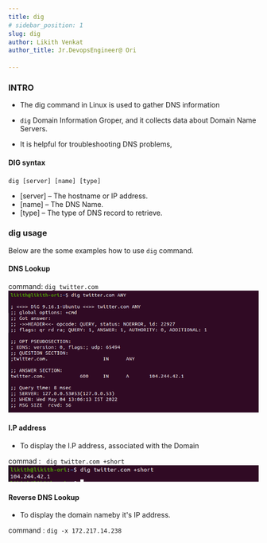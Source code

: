 ```yaml
---
title: dig
# sidebar_position: 1
slug: dig
author: Likith Venkat
author_title: Jr.DevopsEngineer@ Ori

---
```


### INTRO

- The dig command in Linux is used to gather DNS information

- `dig` Domain Information Groper, and it collects data about Domain Name Servers.
- It is helpful for troubleshooting DNS problems,

#### DIG syntax

`dig [server] [name] [type]`

- [server] – The hostname or IP address.
- [name] – The DNS Name.
- [type] – The type of DNS record to retrieve.

### dig usage

Below are the some examples how to use `dig` command.

#### DNS Lookup

command: `dig twitter.com`
![dig_twitter](../../../../static/img/DIG/twitter.png)

#### I.P address

- To display the I.P address, associated with the Domain

commad : ` dig twitter.com +short`
![I.P_address](../../../../static/img/DIG/ip_adrr.png)

#### Reverse DNS Lookup

- To display the domain nameby it's IP address.

command : `dig -x 172.217.14.238`
